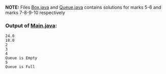 **NOTE:** Files [Box.java](./src/com/company/Box.java) and [Queue.java](./src/com/company/Queue.java) contains solutions for marks 5-6 and marks 7-8-9-10 respectively
### Output of [Main.java](./src/com/company/Main.java):
```
24.0
18.0
2
3
4
Queue is Empty
5
Queue is Full
```
